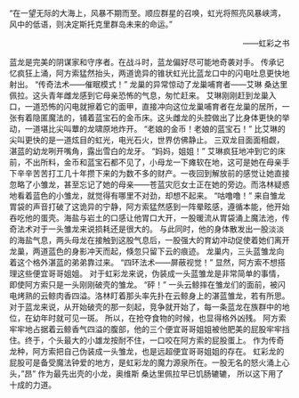 “在一望无际的大海上，风暴不期而至。顺应群星的召唤，虹光将照亮风暴峡湾，风中的低语，则决定斯托克里群岛未来的命运。”
<p align="right">——虹彩之书</p>
蓝龙是完美的阴谋家和守序者。在战斗时，蓝龙偏好尽可能地奇袭对手。
传承记忆疯狂上涌，阿方索猛然抬头，两道诡异的锥状虹光比蓝龙口中的闪电吐息更快地射出。
“传奇法术——催眠模式！”
龙巢的异常惊动了龙巢哺育者——艾琳 桑达里佩拉。这头青年雌龙感到它母亲恐怖的气息，匆忙赶来。
艾琳刚刚赶到龙巢入口，一道恐怖的闪电就擦着它的面甲，直接冲向这位龙巢哺育者在龙巢的居所，一张有着隐匿魔法的，铺着蓝宝石的金币床。这头雌龙的头腔做出了比身体更快的举动，一道堪比尖叫蕈的龙啸原地炸开。
“老娘的金币！老娘的蓝宝石！”
比艾琳的尖叫更快的是一道炫目的虹光，电光石火，世界仿佛静止。
三双龙目面面相觑，湛蓝的幼龙咧开嘴角，露出雪白的龙牙。
“妈妈，姐姐！”
艾琳疯狂地冲到它的床前，不出所料，金币和蓝宝石都不见了，小母龙一下瘫软在地，这可是她在母亲手下辛辛苦苦打工几十年攒下来的为数不多的财产。一夜回到解放前的感觉让她直接忽略了小雏龙，甚至忘记了她的母亲——苍蓝灾厄女士正在她的旁边。而洛林疑惑地看着蓝色的小雏龙，就觉得有哪里不对劲，却想不起来。
“咕噜噜！”
来自雏龙胃袋的声音打破了这诡异的宁静，阿方索猛然感到一阵晕眩感，遵循本能，他开始吞吃他的蛋壳。海盐与岩土的口感让他胃口大开，一股暖流从胃袋涌上魔法池，传奇法术对于一头雏龙来说损耗还是很大的。
与此同时，他的身体散发出一股淡淡的海盐气息，两头母龙在接触到这股气息后，一股强大的育幼冲动促使着她们离开龙巢，两道蓝色的身影冲天而起，倏忽只留下云的痕迹。
龙巢内，三头蓝雏龙向着这个格外湛蓝的弟弟靠过来。
“四环法术——屏蔽视觉！”
显然，阿方索不想搭理这些便宜哥哥姐姐。
对于虹彩龙来说，伪装成一头蓝雏龙是非常简单的事情，即使阿方索只是一头刚刚破壳的雏龙。
“砰！”
一头云鲸摔在雏龙们的面前，被闪电烤熟的云鲸肉香四溢。洛林盯着那头率先扑在云鲸身上的湛蓝雏龙，若有所思。
对于蓝龙来说，从开始破壳的那一刻起，竞争就开始了，每一条蓝龙在族群中的地位，在幼年时就可见一斑。
所以，在抢夺食物的时候，也显得格外凶残。
阿方索牢牢地占据着云鲸香气四溢的腹部，他的三个便宜哥哥姐姐被他肥美的屁股牢牢挡住。终于，个头最大的小雄龙按耐不住，一口咬在阿方索的屁股蛋上。
作为传奇龙种，阿方索把自己伪装成一头雏龙，也是远超便宜哥哥姐姐的存在。
虹彩龙的屁股可是备受魔法钟爱的地方，是虹彩龙的魔力源泉所在。一股无名的怒火涌上心头，”昂”
作为最先出壳的小龙，奥维斯 桑达里佩拉早已饥肠辘辘， 所以这下用了十成的力道。

































